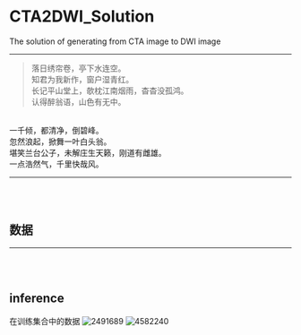 # CTA2DWI_Solution
The solution of generating from CTA image to DWI image

---
> 落日绣帘卷，亭下水连空。</br>
知君为我新作，窗户湿青红。</br>
长记平山堂上，欹枕江南烟雨，杳杳没孤鸿。</br>
认得醉翁语，山色有无中。</br>
</br>
一千倾，都清净，倒碧峰。</br>
忽然浪起，掀舞一叶白头翁。</br>
堪笑兰台公子，未解庄生天籁，刚道有雌雄。</br>
一点浩然气，千里快哉风。</bre>

----
<br><br>
## 数据
----
<br><br>
## inference

在训练集合中的数据
![2491689](images/2491689.gif)
![4582240](images/4582240.gif)


